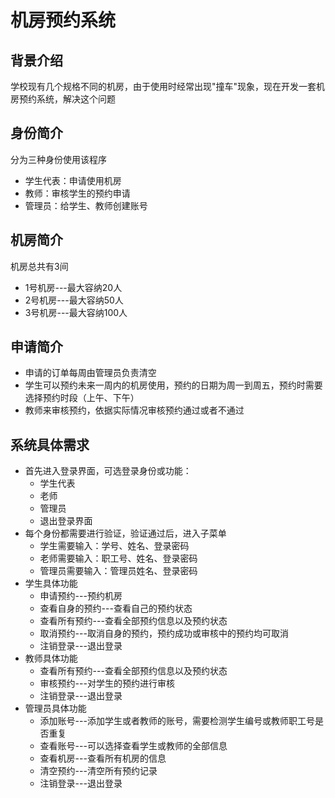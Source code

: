 # 机房预约系统

## 背景介绍

学校现有几个规格不同的机房，由于使用时经常出现"撞车"现象，现在开发一套机房预约系统，解决这个问题

## 身份简介

分为三种身份使用该程序

- 学生代表：申请使用机房
- 教师：审核学生的预约申请
- 管理员：给学生、教师创建账号

## 机房简介

机房总共有3间

- 1号机房---最大容纳20人
- 2号机房---最大容纳50人
- 3号机房---最大容纳100人

## 申请简介

- 申请的订单每周由管理员负责清空
- 学生可以预约未来一周内的机房使用，预约的日期为周一到周五，预约时需要选择预约时段（上午、下午）
- 教师来审核预约，依据实际情况审核预约通过或者不通过

## 系统具体需求

- 首先进入登录界面，可选登录身份或功能：
  - 学生代表
  - 老师
  - 管理员
  - 退出登录界面
- 每个身份都需要进行验证，验证通过后，进入子菜单
  - 学生需要输入：学号、姓名、登录密码
  - 老师需要输入：职工号、姓名、登录密码
  - 管理员需要输入：管理员姓名、登录密码
- 学生具体功能
  - 申请预约---预约机房
  - 查看自身的预约---查看自己的预约状态
  - 查看所有预约---查看全部预约信息以及预约状态
  - 取消预约---取消自身的预约，预约成功或审核中的预约均可取消
  - 注销登录---退出登录
- 教师具体功能
  - 查看所有预约---查看全部预约信息以及预约状态
  - 审核预约---对学生的预约进行审核
  - 注销登录---退出登录
- 管理员具体功能
  - 添加账号---添加学生或者教师的账号，需要检测学生编号或教师职工号是否重复
  - 查看账号---可以选择查看学生或教师的全部信息
  - 查看机房---查看所有机房的信息
  - 清空预约---清空所有预约记录
  - 注销登录---退出登录